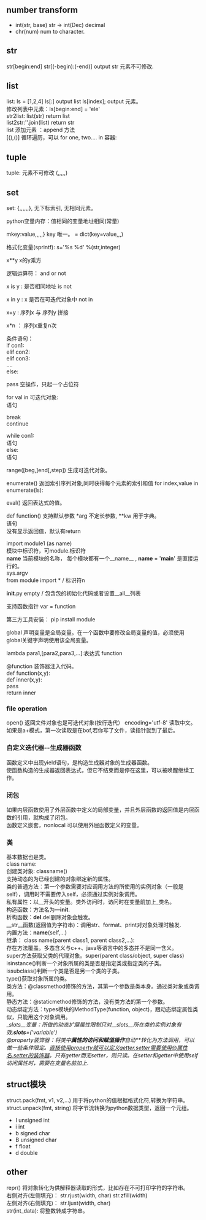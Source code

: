 ## number transform  
* int(str, base) str -> int(Dec)  decimal  
* chr(num) num to character.  

## str  
str[begin:end]   str[(-begin):(-end)]  output str   元素不可修改.  

## list  
list: ls = [1,2,4] ls[:] output list  ls[index]; output 元素。  
修改列表中元素：ls[begin:end] = 'ele'  
str2list: list(str) return list  
list2str:''.join(list) return str  
list 添加元素 ：append 方法  
[(),()] 循环遍历，可以 for one, two.... in 容器:  

## tuple  
tuple: 元素不可修改  (,,,,,)  

## set  
set: {,,,,,,}, 无下标索引, 无相同元素。  

python变量内存：值相同的变量地址相同(常量)  

mkey:value,,,,,} key 唯一。  = dict(key=value,,,)  

格式化变量(sprintf): s='%s %d' %(str,integer)  

x**y x的y乘方  

逻辑运算符： and  or not  

x is y : 是否相同地址  is not  

x in y : x 是否在可迭代对象中  not in  

x+y : 序列x 与 序列y 拼接  

x*n ： 序列x重复n次  

条件语句：  
if con1:  
elif con2:  
elif con3:  
....  
else:  


pass 空操作，只起一个占位符  

for val in 可迭代对象:  
语句  

break  
continue  

while con1:  
语句  
else:  
语句  

range([beg,]end[,step])  生成可迭代对象。  

enumerate() 返回索引序列对象,同时获得每个元素的索引和值   for index,value in enumerate(ls):  

eval() 返回表达式的值。  

def function()  支持默认参数   *arg 不定长参数, **kw 用于字典。  
语句  
没有显示返回值，默认有return  

import module1 (as name)  
模块中标识符，可module.标识符  
__name__   当前模块的名称， 每个模块都有一个__name__  , __name__ = '__main__' 是直接运行的。  
sys.argv  
from module import * / 标识符n  


__init__.py  empty / 包含包的初始化代码或者设置__all__列表  


支持函数指针  var = function  

第三方工具安装： pip install module  


global 声明变量是全局变量。在一个函数中要修改全局变量的值，必须使用global关键字声明使用该全局变量。  

lambda para1,[para2,para3,...]:表达式  function  

@function 装饰器注入代码。  
def function(x,y):  
def inner(x,y):  
pass  
return inner  
### file operation  
open() 返回文件对象也是可迭代对象(按行迭代） encoding='utf-8' 读取中文。  
如果是a+模式，第一次读取是在bof,若你写了文件，读指针就到了最后。  

### 自定义迭代器--生成器函数  
函数定义中出现yield语句，是构造生成器对象的生成器函数。  
使函数构造的生成器返回表达式，但它不结束而是停在这里，可以被唤醒继续工作。  

### 闭包  
如果内层函数使用了外层函数中定义的局部变量，并且外层函数的返回值是内层函数的引用，就构成了闭包。  
函数定义嵌套，nonlocal 可以使用外层函数定义的变量。  

### 类  
基本数据也是类。  
class name:  
创建类对象: classname()  
支持动态的为已经创建的对象绑定新的属性。  
类的普通方法：第一个参数需要对应调用方法的所使用的实例对象（一般是self），调用时不需要传入self，必须通过实例对象调用。  
私有属性：以__开头的变量。类外访问时，访问时在变量前加上_类名。  
构造函数：方法名为—__init__.  
析构函数：__del__.del删除对象会触发。  
__str__函数(返回值为字符串)：调用str、format、print对对象处理时触发.  
内置方法：__name__(self,...)  
继承： class name(parent class1, parent class2,...):  
存在方法覆盖。多态含义与c++、java等语言中的多态并不是同一含义。  
super方法获取父类的代理对象。super(parent class/object, super class)  
isinstance()判断一个对象所属的类是否是指定类或指定类的子类。  
issubclass()判断一个类是否是另一个类的子类。  
type()获取对象所属的类。  
类方法：@classmethod修饰的方法，其第一个参数是类本身。通过类对象或类调用。  
静态方法：@staticmethod修饰的方法，没有类方法的第一个参数。  
动态绑定方法：types模块的MethodType(function, object)，跟动态绑定属性类似，只能用这个对象调用。  
__slots__变量：所做的动态扩展属性限制只对__slots__所在类的实例对象有效.__slots__=('variable')  
@property装饰器：将类中**属性的访问和赋值操作**自动**转化为方法调用，可以做一些条件限定。直接使用property就可以定义getter.setter需要使用@属性名.setter的装饰器。只有getter而无setter，则只读。在setter和getter中使用self访问属性时，需要在变量名前加上_.  

## struct模块  
struct.pack(fmt, v1, v2,...) 用于将python的值根据格式化符,转换为字符串。  
struct.unpack(fmt, string) 将字节流转换为python数据类型，返回一个元组。  
- I unsigned int  
- i int  
- b signed char  
- B unsigned char  
- f float  
- d double  

## other  
repr() 将对象转化为供解释器读取的形式，比如存在不可打印字符的字符串。  
右侧对齐(左侧填充)： str.rjust(width, char)    str.zfill(width)  
左侧对齐(右侧填充)： str.ljust(width, char)  
str(int_data): 将整数转成字符串。
